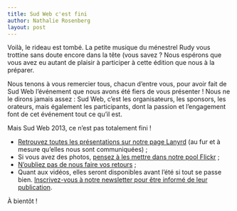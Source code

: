 ```yaml
---
title: Sud Web c'est fini
author: Nathalie Rosenberg
layout: post
---
```


Voilà, le rideau est tombé. La petite musique du ménestrel Rudy vous trottine sans doute encore dans la tête (vous savez ? Nous espérons que vous avez eu autant de plaisir à participer à cette édition que nous à la préparer.

Nous tenons à vous remercier tous, chacun d&rsquo;entre vous, pour avoir fait de Sud Web l&rsquo;événement que nous avons été fiers de vous présenter ! Nous ne le dirons jamais assez : Sud Web, c&rsquo;est les organisateurs, les sponsors, les orateurs, mais également les participants, dont la passion et l&rsquo;engagement font de cet événement tout ce qu&rsquo;il est.

Mais Sud Web 2013, ce n&rsquo;est pas totalement fini !

  * <a href="http://lanyrd.com/2013/sudweb/" target="_blank">Retrouvez toutes les présentations sur notre page Lanyrd</a> (au fur et à mesure qu&rsquo;elles nous sont communiquées) ;
  * Si vous avez des photos, <a href="http://www.flickr.com/groups/2195268@N20/" target="_blank">pensez à les mettre dans notre pool Flickr</a> ;
  * <a href="http://sudweb.fr/2013/feedback.html" target="_blank">N&rsquo;oubliez pas de nous faire vos retours</a> ;
  * Quant aux vidéos, elles seront disponibles avant l&rsquo;été si tout se passe bien. <a href="http://sudweb.us2.list-manage.com/subscribe?u=af19b58cf514c01eca3f7652e&id=b579f5b507" target="_blank">Inscrivez-vous à notre newsletter pour être informé de leur publication</a>.

À bientôt !
